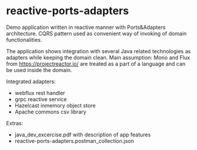# reactive-ports-adapters

Demo application written in reactive manner with Ports&Adapters architecture. 
CQRS pattern used as convenient way of invoking of domain functionalities.

The application shows integration with several Java related technologies as adapters while keeping the domain clean.
Main assumption: Mono and Flux from https://projectreactor.io/ are treated as a part of a language and can be used inside the domain.

Integrated adapters:
- webflux rest handler
- grpc reactive service
- Hazelcast inmemory object store
- Apache commons csv library

Extras:
- java_dev_excercise.pdf with description of app features
- reactive-ports-adapters.postman_collection.json
